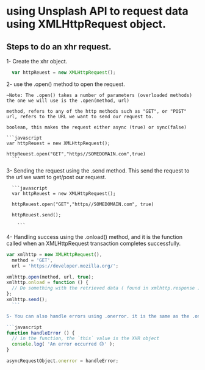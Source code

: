 # using Unsplash API to request  data using XMLHttpRequest object.

## Steps to do an xhr request.

1- Create the xhr object.

```javascript
  var httpReuest = new XMLHttpRequest();

  ```

  2- use the .open() method to open the request.

    ~Note: The .open() takes a number of parameters (overloaded methods)
    the one we will use is the .open(method, url)

    method, refers to any of the http methods such as "GET", or "POST"
    url, refers to the URL we want to send our request to.

    boolean, this makes the request either async (true) or sync(false)

    ```javascript
    var httpReuest = new XMLHttpRequest();

    httpReuest.open("GET","https//SOMEDOMAIN.com",true)
      ```


  3- Sending the request using the .send method.
  This send the request to the url we want to get/post our request.


      ```javascript
      var httpReuest = new XMLHttpRequest();

      httpReuest.open("GET","https//SOMEDOMAIN.com", true)

      httpReuest.send();

        ```

  4- Handling success using the .onload() method, and it is the function called when an XMLHttpRequest transaction completes successfully.

  ```javascript
  var xmlhttp = new XMLHttpRequest(),
    method = 'GET',
    url = 'https://developer.mozilla.org/';

  xmlhttp.open(method, url, true);
  xmlhttp.onload = function () {
    // Do something with the retrieved data ( found in xmlhttp.response )
  };
  xmlhttp.send();
    ```

  5- You can also handle errors using .onerror. it is the same as the .onload , but ot fires when there is any error happened.

  ```javascript
  function handleError () {
    // in the function, the `this` value is the XHR object
    console.log( 'An error occurred 😞' );
}

asyncRequestObject.onerror = handleError;
```
